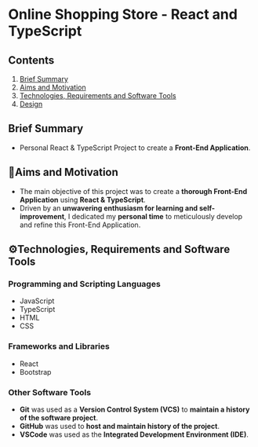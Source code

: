 # Online Shopping Store - React and TypeScript
## Contents
1. [ Brief Summary ](#summary)
2. [ Aims and Motivation ](#aims)
3. [ Technologies, Requirements and Software Tools ](#tech)
4. [ Design ](#design)

<a name="summary"></a>
## Brief Summary
- Personal React & TypeScript Project to create a **Front-End Application**.

<a name="aims"></a>
## 🎯Aims and Motivation
- The main objective of this project was to create a **thorough Front-End Application** using **React & TypeScript**.
- Driven by an **unwavering enthusiasm for learning and self-improvement**, I dedicated my **personal time** to meticulously develop and refine this Front-End Application.

<a name="tech"></a>
## ⚙️Technologies, Requirements and Software Tools
### Programming and Scripting Languages
- JavaScript
- TypeScript
- HTML
- CSS
### Frameworks and Libraries
- React
- Bootstrap
### Other Software Tools
- **Git** was used as a **Version Control System (VCS)** to **maintain a history of the software project**.
- **GitHub** was used to **host and maintain history of the project**.
- **VSCode** was used as the **Integrated Development Environment (IDE)**.
